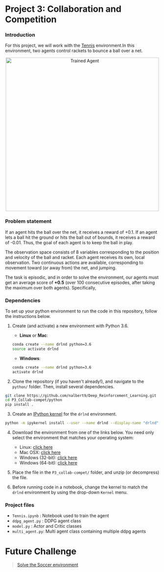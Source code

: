 [//]: # (Image References)

[image1]: https://user-images.githubusercontent.com/10624937/42135623-e770e354-7d12-11e8-998d-29fc74429ca2.gif "Trained Agent"
[image2]: https://user-images.githubusercontent.com/10624937/42135622-e55fb586-7d12-11e8-8a54-3c31da15a90a.gif "Soccer"


# Project 3: Collaboration and Competition

### Introduction

For this project, we will work with the [Tennis](https://github.com/Unity-Technologies/ml-agents/blob/master/docs/Learning-Environment-Examples.md#tennis) environment.In this environment, two agents control rackets to bounce a ball over a net.

<p align="center"> 
    <img src="https://user-images.githubusercontent.com/10624937/42135623-e770e354-7d12-11e8-998d-29fc74429ca2.gif" align="middle" alt="Trained Agent" width="500px"> </p>
    
### Problem statement

If an agent hits the ball over the net, it receives a reward of +0.1.  If an agent lets a ball hit the ground or hits the ball out of bounds, it receives a reward of -0.01.  Thus, the goal of each agent is to keep the ball in play.

The observation space consists of 8 variables corresponding to the position and velocity of the ball and racket. Each agent receives its own, local observation.  Two continuous actions are available, corresponding to movement toward (or away from) the net, and jumping. 

The task is episodic, and in order to solve the environment, our agents must get an average score of **+0.5** (over 100 consecutive episodes, after taking the maximum over both agents). Specifically,


### Dependencies

To set up your python environment to run the code in this repository, follow the instructions below.

1. Create (and activate) a new environment with Python 3.6.

	- __Linux__ or __Mac__: 
	```bash
	conda create --name drlnd python=3.6
	source activate drlnd
	```
	- __Windows__: 
	```bash
	conda create --name drlnd python=3.6 
	activate drlnd
	```
2. Clone the repository (if you haven't already!), and navigate to the `python/` folder.  Then, install several dependencies.
```bash
git clone https://github.com/nalbert9/Deep_Reinforcement_Learning.git
cd P3_Collab-compet/python
pip install .
```

3. Create an [IPython kernel](http://ipython.readthedocs.io/en/stable/install/kernel_install.html) for the `drlnd` environment.  
```bash
python -m ipykernel install --user --name drlnd --display-name "drlnd"
```

4. Download the environment from one of the links below.  You need only select the environment that matches your operating system:
    - Linux: [click here](https://s3-us-west-1.amazonaws.com/udacity-drlnd/P3/Tennis/Tennis_Linux.zip)
    - Mac OSX: [click here](https://s3-us-west-1.amazonaws.com/udacity-drlnd/P3/Tennis/Tennis.app.zip)
    - Windows (32-bit): [click here](https://s3-us-west-1.amazonaws.com/udacity-drlnd/P3/Tennis/Tennis_Windows_x86.zip)
    - Windows (64-bit): [click here](https://s3-us-west-1.amazonaws.com/udacity-drlnd/P3/Tennis/Tennis_Windows_x86_64.zip)

5. Place the file in the `P3_collab-compet/` folder, and unzip (or decompress) the file. 

6. Before running code in a notebook, change the kernel to match the `drlnd` environment by using the drop-down `Kernel` menu.

### Project files

- `Tennis.ipynb`  : Notebook used to train the agent
- `ddpg_agent.py` : DDPG agent class
- `model.py`      : Actor and Critic classes
- `multi_agent.py`: Multi agent class containing multiple ddpg agents

# Future Challenge

>[Solve the Soccer environment](https://github.com/nalbert9/Deep_Reinforcement_Learning/blob/master/P3_Collab-compet/Soccer.md)

